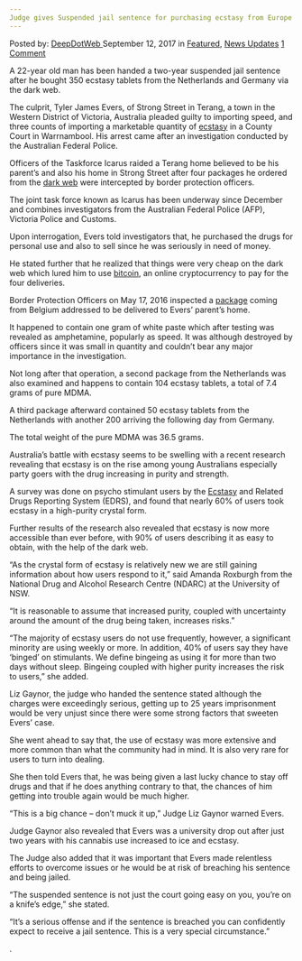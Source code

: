 ```yaml
---
Judge gives Suspended jail sentence for purchasing ecstasy from Europe via the Dark Web
---
```

<article class="post-listing post-22507 post type-post status-publish format-standard has-post-thumbnail hentry category-deepdot-news category-news-updates tag-dark tag-ecstasy tag-europe tag-jail tag-judge tag-man tag-purchasing tag-sentence tag-suspended tag-victoria tag-web">
    <div class="post-inner">
        <span>Posted by: <a href="https://www.deepdotweb.com/author/admin/" title="">DeepDotWeb </a></span>
    <span>September 12, 2017</span>
    <span>in <a href="https://www.deepdotweb.com/category/deepdot-news/" rel="category tag">Featured</a>, <a href="https://www.deepdotweb.com/category/news-updates/" rel="category tag">News Updates</a></span>
    <span><a href="https://www.deepdotweb.com/2017/09/12/judge-gives-suspended-jail-sentence-purchasing-ecstasy-europe-via-dark-web/#comments">1 Comment</a></span>
    </p>
    <div class="clear"></div>
    <div class="entry">
    <p>A 22-year old man has been handed a two-year suspended jail sentence after he bought 350 ecstasy tablets from the Netherlands and Germany via the dark web.</p>
    <p>The culprit, Tyler James Evers, of Strong Street in Terang, a town in the Western District of Victoria, Australia pleaded guilty to importing speed, and three counts of importing a marketable quantity of <a href="https://www.deepdotweb.com/2017/08/19/200-prepared-packs-20000-ecstasy-pills-seized-drug-raid/">ecstasy</a> in a County Court in Warrnambool. His arrest came after an investigation conducted by the Australian Federal Police.</p>
    <p>Officers of the Taskforce Icarus raided a Terang home believed to be his parent’s and also his home in Strong Street after four packages he ordered from the <a href="https://www.deepdotweb.com/2017/08/30/four-suspects-arrested-rachakonda-police-ordering-drugs-darknet/">dark web</a> were intercepted by border protection officers.</p>
    <p>The joint task force known as Icarus has been underway since December and combines investigators from the Australian Federal Police (AFP), Victoria Police and Customs.</p>
    <p>Upon interrogation, Evers told investigators that, he purchased the drugs for personal use and also to sell since he was seriously in need of money.</p>
    <p>He stated further that he realized that things were very cheap on the dark web which lured him to use <a href="https://www.deepdotweb.com/2017/08/27/bitcoin-news-roundup-august-27-2017/">bitcoin</a>, an online cryptocurrency to pay for the four deliveries.</p>
    <p>Border Protection Officers on May 17, 2016 inspected a <a href="https://www.deepdotweb.com/2017/08/29/austrian-man-admits-selling-drugs-package-interception/">package</a> coming from Belgium addressed to be delivered to Evers’ parent’s home.</p>
    <p>It happened to contain one gram of white paste which after testing was revealed as amphetamine, popularly as speed. It was although destroyed by officers since it was small in quantity and couldn’t bear any major importance in the investigation.</p>
    <p>Not long after that operation, a second package from the Netherlands was also examined and happens to contain 104 ecstasy tablets, a total of 7.4 grams of pure MDMA.</p>
    <p>A third package afterward contained 50 ecstasy tablets from the Netherlands with another 200 arriving the following day from Germany.</p>
    <p>The total weight of the pure MDMA was 36.5 grams.</p>
    <p>Australia’s battle with ecstasy seems to be swelling with a recent research revealing that ecstasy is on the rise among young Australians especially party goers with the drug increasing in purity and strength.</p>
    <p>A survey was done on psycho stimulant users by the <a href="http://www.standard.net.au/story/4885728/terang-man-uses-dark-web-to-buy-350-ecstasy-tablets-from-europe/">Ecstasy</a> and Related Drugs Reporting System (EDRS), and found that nearly 60% of users took ecstasy in a high-purity crystal form.</p>
    <p>Further results of the research also revealed that ecstasy is now more accessible than ever before, with 90% of users describing it as easy to obtain, with the help of the dark web.</p>
    <p>“As the crystal form of ecstasy is relatively new we are still gaining information about how users respond to it,” said Amanda Roxburgh from the National Drug and Alcohol Research Centre (NDARC) at the University of NSW.</p>
    <p>“It is reasonable to assume that increased purity, coupled with uncertainty around the amount of the drug being taken, increases risks.”</p>
    <p>“The majority of ecstasy users do not use frequently, however, a significant minority are using weekly or more. In addition, 40% of users say they have ‘binged’ on stimulants. We define bingeing as using it for more than two days without sleep. Bingeing coupled with higher purity increases the risk to users,” she added.</p>
    <p>Liz Gaynor, the judge who handed the sentence stated although the charges were exceedingly serious, getting up to 25 years imprisonment would be very unjust since there were some strong factors that sweeten Evers’ case.</p>
    <p>She went ahead to say that, the use of ecstasy was more extensive and more common than what the community had in mind. It is also very rare for users to turn into dealing.</p>
    <p>She then told Evers that, he was being given a last lucky chance to stay off drugs and that if he does anything contrary to that, the chances of him getting into trouble again would be much higher.</p>
    <p>&#8220;This is a big chance – don&#8217;t muck it up,&#8221; Judge Liz Gaynor warned Evers.</p>
    <p>Judge Gaynor also revealed that Evers was a university drop out after just two years with his cannabis use increased to ice and ecstasy.</p>
    <p>The Judge also added that it was important that Evers made relentless efforts to overcome issues or he would be at risk of breaching his sentence and being jailed.</p>
    <p>&#8220;The suspended sentence is not just the court going easy on you, you&#8217;re on a knife’s edge,” she stated.</p>
    <p>“It&#8217;s a serious offense and if the sentence is breached you can confidently expect to receive a jail sentence. This is a very special circumstance.”</p>
    <p>.</p>
    </div>
    <span style="display:none"><a href="https://www.deepdotweb.com/tag/dark/" rel="tag">dark</a> <a href="https://www.deepdotweb.com/tag/ecstasy/" rel="tag">ecstasy</a> <a href="https://www.deepdotweb.com/tag/europe/" rel="tag">europe</a> <a href="https://www.deepdotweb.com/tag/jail/" rel="tag">jail</a> <a href="https://www.deepdotweb.com/tag/judge/" rel="tag">judge</a> <a href="https://www.deepdotweb.com/tag/man/" rel="tag">man</a> <a href="https://www.deepdotweb.com/tag/purchasing/" rel="tag">purchasing</a> <a href="https://www.deepdotweb.com/tag/sentence/" rel="tag">sentence</a> <a href="https://www.deepdotweb.com/tag/suspended/" rel="tag">suspended</a> <a href="https://www.deepdotweb.com/tag/victoria/" rel="tag">victoria</a> <a href="https://www.deepdotweb.com/tag/web/" rel="tag">web</a></span> <span style="display:none" class="updated">2017-09-12</span>
    <div style="display:none" class="vcard author" itemprop="author" itemscope itemtype="http://schema.org/Person"><strong class="fn" itemprop="name"><a href="https://www.deepdotweb.com/author/admin/" title="Posts by DeepDotWeb" rel="author">DeepDotWeb</a></strong></div>
    </div>
</article>

